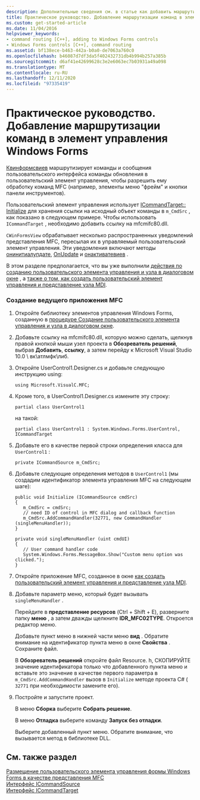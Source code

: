 ```yaml
---
description: Дополнительные сведения см. в статье как добавить маршрутизацию команд в элемент управления Windows Forms
title: Практическое руководство. Добавление маршрутизации команд в элемент управления Windows Forms
ms.custom: get-started-article
ms.date: 11/04/2016
helpviewer_keywords:
- command routing [C++], adding to Windows Forms controls
- Windows Forms controls [C++], command routing
ms.assetid: bf138ece-b463-442a-b0a0-de7063a760c0
ms.openlocfilehash: b46087d7df3da5f402432731db4b994b257a385b
ms.sourcegitcommit: d6af41e42699628c3e2e6063ec7b03931a49a098
ms.translationtype: MT
ms.contentlocale: ru-RU
ms.lasthandoff: 12/11/2020
ms.locfileid: "97335419"
---
```

# <a name="how-to-add-command-routing-to-the-windows-forms-control"></a>Практическое руководство. Добавление маршрутизации команд в элемент управления Windows Forms

[Квинформсвиев](../mfc/reference/cwinformsview-class.md) маршрутизирует команды и сообщения пользовательского интерфейса команды обновления в пользовательский элемент управления, чтобы разрешить ему обработку команд MFC (например, элементы меню "фрейм" и кнопки панели инструментов).

Пользовательский элемент управления использует [ICommandTarget:: Initialize](../mfc/reference/icommandtarget-interface.md#initialize) для хранения ссылки на исходный объект команды в `m_CmdSrc` , как показано в следующем примере. Чтобы использовать `ICommandTarget` , необходимо добавить ссылку на mfcmifc80.dll.

`CWinFormsView` обрабатывает несколько распространенных уведомлений представления MFC, пересылая их в управляемый пользовательский элемент управления. Эти уведомления включают методы [онинитиалупдате](../mfc/reference/iview-interface.md#oninitialupdate), [OnUpdate](../mfc/reference/iview-interface.md#onupdate) и [онактиватевиев](../mfc/reference/iview-interface.md#onactivateview) .

В этом разделе предполагается, что вы уже выполнили [действия по созданию пользовательского элемента управления и узла в диалоговом окне](../dotnet/how-to-create-the-user-control-and-host-in-a-dialog-box.md) , а [также о том, как создать пользовательский элемент управления и представление узла MDI](../dotnet/how-to-create-the-user-control-and-host-mdi-view.md).

### <a name="to-create-the-mfc-host-application"></a>Создание ведущего приложения MFC

1. Откройте библиотеку элементов управления Windows Forms, созданную в [процедуре Создание пользовательского элемента управления и узла в диалоговом окне](../dotnet/how-to-create-the-user-control-and-host-in-a-dialog-box.md).

1. Добавьте ссылку на mfcmifc80.dll, которую можно сделать, щелкнув правой кнопкой мыши узел проекта в **Обозреватель решений**, выбрав **Добавить**, **ссылку**, а затем перейду к Microsoft Visual Studio 10.0 \ вк\атлмфк\либ.

1. Откройте UserControl1.Designer.cs и добавьте следующую инструкцию using:

    ```
    using Microsoft.VisualC.MFC;
    ```

1. Кроме того, в UserControl1.Designer.cs измените эту строку:

    ```
    partial class UserControl1
    ```

   на такой:

    ```
    partial class UserControl1 : System.Windows.Forms.UserControl, ICommandTarget
    ```

1. Добавьте его в качестве первой строки определения класса для `UserControl1` :

    ```
    private ICommandSource m_CmdSrc;
    ```

1. Добавьте следующие определения методов в `UserControl1` (мы создадим идентификатор элемента управления MFC на следующем шаге):

    ```
    public void Initialize (ICommandSource cmdSrc)
    {
       m_CmdSrc = cmdSrc;
       // need ID of control in MFC dialog and callback function
       m_CmdSrc.AddCommandHandler(32771, new CommandHandler (singleMenuHandler));
    }

    private void singleMenuHandler (uint cmdUI)
    {
       // User command handler code
       System.Windows.Forms.MessageBox.Show("Custom menu option was clicked.");
    }
    ```

1. Откройте приложение MFC, созданное в окне [как создать пользовательский элемент управления и представление узла MDI](../dotnet/how-to-create-the-user-control-and-host-mdi-view.md).

1. Добавьте параметр меню, который будет вызывать `singleMenuHandler` .

   Перейдите в **представление ресурсов** (Ctrl + Shift + E), разверните папку **меню** , а затем дважды щелкните **IDR_MFC02TYPE**. Откроется редактор меню.

   Добавьте пункт меню в нижней части меню **вид** . Обратите внимание на идентификатор пункта меню в окне **Свойства** . Сохраните файл.

   В **Обозреватель решений** откройте файл Resource. h, СКОПИРУЙТЕ значение идентификатора только что добавленного пункта меню и вставьте это значение в качестве первого параметра в `m_CmdSrc.AddCommandHandler` вызов в `Initialize` методе проекта C# ( `32771` при необходимости замените его).

1. Постройте и запустите проект.

   В меню **Сборка** выберите **Собрать решение**.

   В меню **Отладка** выберите команду **Запуск без отладки**.

   Выберите добавленный пункт меню. Обратите внимание, что вызывается метод в библиотеке DLL.

## <a name="see-also"></a>См. также раздел

[Размещение пользовательского элемента управления формы Windows Forms в качестве представления MFC](../dotnet/hosting-a-windows-forms-user-control-as-an-mfc-view.md)<br/>
[Интерфейс ICommandSource](../mfc/reference/icommandsource-interface.md)<br/>
[Интерфейс ICommandTarget](../mfc/reference/icommandtarget-interface.md)
